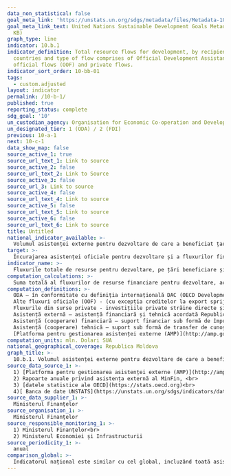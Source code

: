 ```yaml
---
data_non_statistical: false
goal_meta_link: 'https://unstats.un.org/sdgs/metadata/files/Metadata-10-0B-01.pdf '
goal_meta_link_text: United Nations Sustainable Development Goals Metadata (PDF 202
  KB)
graph_type: line
indicator: 10.b.1
indicator_definition: Total resource flows for development, by recipient and donor
  countries and type of flow comprises of Official Development Assistance (ODA), other
  official flows (OOF) and private flows.
indicator_sort_order: 10-bb-01
tags:
  - custom.adjusted
layout: indicator
permalink: /10-b-1/
published: true
reporting_status: complete
sdg_goal: '10'
un_custodian_agency: Organisation for Economic Co-operation and Development (OECD)
un_designated_tier: 1 (ODA) / 2 (FDI)
previous: 10-a-1
next: 10-c-1
data_show_map: false
source_active_1: true
source_url_text_1: Link to source
source_active_2: false
source_url_text_2: Link to Source
source_active_3: false
source_url_3: Link to source
source_active_4: false
source_url_text_4: Link to source
source_active_5: false
source_url_text_5: Link to source
source_active_6: false
source_url_text_6: Link to source
title: Untitled
national_indicator_available: >-
  Volumul asistenței externe pentru dezvoltare de care a beneficiat țara
target: >-
  Încurajarea asistenței oficiale pentru dezvoltare și a fluxurilor financiare, inclusiv a investițiilor străine directe, către statele cu cel mai înalt nivel de necesitate, în special în țările cel mai puțin dezvoltate, țările africane, statele insulare mici în curs de dezvoltare și țările în curs de dezvoltare fără ieșire la mare, în conformitate cu planurile și programele lor naționale
indicator_name: >-
  Fluxurile totale de resurse pentru dezvoltare, pe țări beneficiare și țări donatoare și tip de fluxuri (de ex. asistența oficială pentru dezvoltare, investiții străine directe și alte fluxuri)
computation_calculations: >-
  Suma totală al fluxurilor de resurse financiare pentru dezvoltare, acordate Republicii Moldova de către țările donatoare, care cuprinde: asistența oficială pentru dezvoltare (ODA), alte fluxuri oficiale (OOF) și fluxurile private.
computation_definitions: >-
  ODA – în conformitate cu definiția internațională DAC (OECD Development Assistance Committee) aceasta reprezintă "fluxurile către țări și teritorii din lista DAC a beneficiarilor de ODA și ale instituțiilor multilaterale care sunt : (i) furnizate de agenții oficiale, inclusiv de guvernele naționale și locale sau de agențiile executive ale acestora; și (ii) fiecare tranzacție este gestionată cu obiectivul principal de promovare a dezvoltării economice și a bunăstării țărilor în curs de dezvoltare; și este de natură concesională și transmite un element de grant de cel puțin 25% (calculat la o rată de reducere de 10%). ( [A se vedea](http://www.oecd.org/dac/stats/officialdevelopmentassistancedefinitionandcoverage.htm) ) <br> 
  Alte fluxuri oficiale (OOF) - (cu excepția creditelor la export sprijinite oficial) sunt definite ca fiind tranzacții efectuate de sectorul oficial care nu îndeplinesc condițiile de eligibilitate ca ODA, fie pentru că nu vizează în primul rând dezvoltarea, fie pentru că nu sunt suficient de concesionale ( [a se vedea](http://www.oecd.org/dac/stats/documentupload/DCDDAC(2016)3FINAL.pdf), Paragraful 24.  <br> 
  Fluxurile din surse private - investițiile private străine directe și alte fluxuri private în termeni de piață și subvenții caritabile ( [a se vedea](http://www.oecd.org/dac/stats/documentupload/DCDDAC(2016)3FINAL.pdf), paragrafele 27; 28 și 29).  <br> 
  Asistență externă – asistență financiară și tehnică acordată Republicii Moldova, Guvernului și/sau altor autorități publice de către comunitatea creditorilor/donatorilor (art.9 din HG nr. 377 din 25.04.2018, cu privire la reglementarea cadrului instituțional și mecanismului de coordonare și management  al asistenței externe).<br> 
  Asistență (cooperare) financiară – suport financiar sub formă de împrumuturi, granturi, inclusiv livrări de bunuri și/sau lucrări pentru implementarea proiectelor/programelor;<br> 
  Asistență (cooperare) tehnică – suport sub formă de transfer de cunoștințe, inclusiv tehnologii, metodologii și tehnici în cadrul proiectelor/programelor;<br> 
  [Platforma pentru gestionarea asistenței externe (AMP)](http://amp.gov.md/TEMPLATE/ampTemplate/dashboard/build/index.html) – sistem informațional automatizat accesibil on-line, în cadrul căruia este încărcată și stocată informația privind proiectele/programele de asistență externă din Republica Moldova.
computation_units: mln. Dolari SUA
national_geographical_coverage: Republica Moldova
graph_title: >-
  10.b.1. Volumul asistenței externe pentru dezvoltare de care a beneficiat țara
source_data_source_1: >-
  1) [Platforma pentru gestionarea asistenței externe (AMP)](http://amp.gov.md/portal/sites/default/files/inline/amp-planul_de_gestiune_a_datelor_0.pdf)  <br> 
  2) Rapoarte anuale privind asistența externă al MinFin, <br> 
  3) [datele statistice ale OECD](https://stats.oecd.org)<br> 
  4)[ Banca de date UNSTATS](https://unstats.un.org/sdgs/indicators/database/)
source_data_supplier_1: >-
  Ministerul Finanțelor
source_organisation_1: >-
  Ministerul Finanțelor
source_responsible_monitoring_1: >-
  1) Ministerul Finanțelor<br> 
  2) Ministerul Economiei și Infrastructurii
source_periodicity_1: >-
  anual
comparison_global: >-
  Indicatorul național este similar cu cel global, incluzând toată asistenta externa pentru dezvoltarea sectorului vizat
---
```

